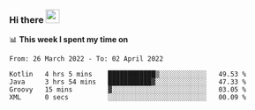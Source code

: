 ### Hi there <a href="https://www.gautamkrishnar.com/"><img src="https://media.giphy.com/media/hvRJCLFzcasrR4ia7z/giphy.gif" width="25px"></a>

📊 **This week I spent my time on**

<!--START_SECTION:waka-->

```text
From: 26 March 2022 - To: 02 April 2022

Kotlin   4 hrs 5 mins    ████████████▒░░░░░░░░░░░░   49.53 %
Java     3 hrs 54 mins   ███████████▓░░░░░░░░░░░░░   47.33 %
Groovy   15 mins         ▓░░░░░░░░░░░░░░░░░░░░░░░░   03.05 %
XML      0 secs          ░░░░░░░░░░░░░░░░░░░░░░░░░   00.09 %
```

<!--END_SECTION:waka-->

